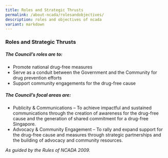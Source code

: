 ```yaml
---
title: Roles and Strategic Thrusts
permalink: /about-ncada/rolesandobjectives/
description: roles and objectives of ncada
variant: markdown
---
```

### Roles and Strategic Thrusts

##### The Council’s roles are to:

*   Promote national drug-free measures
*   Serve as a conduit between the Government and the Community for drug prevention efforts
*   Support community engagements for the drug-free cause


##### The Council’s focal areas are:

*   Publicity & Communications – To achieve impactful and sustained communications through the creation of awareness for the drug-free cause and the generation of shared commitment for a drug-free Singapore.
*   Advocacy & Community Engagement – To rally and expand support for the drug-free cause and measures through strategic partnerships and the building of advocacy and community resources.


*As guided by the Rules of NCADA 2009.*